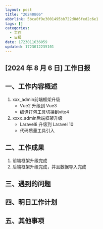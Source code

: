 ```yaml
---
layout: post
title: "20240806"
abbrlink: 5bca0f9e3001495bb722d0d6fed2c6e1
tags: []
categories:
  - 工作
  - 日报
date: 1723011636059
updated: 1723012235101
---
```


## **\[2024 年 8 月 6 日] 工作日报**

## 一、工作内容概述

1. xxx\_admin前端框架升级
   - Vue2 升级到 Vue3
   - 编译打包工具切换到vite4
2. xxxx\_admin后端框架升级
   - Laravel8 升级到 Laravel 10
   - 代码质量工具引入

## 二、工作成果

1. 前端框架升级完成
2. 后端框架升级完成，并且数据导入完成

## 三、遇到的问题

## 四、明日工作计划

## 五、其他事项
